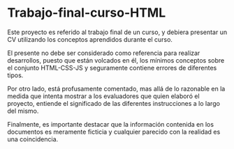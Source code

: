 # Trabajo-final-curso-HTML

Este proyecto es referido al trabajo final de un curso, y debiera presentar un CV utilizando los conceptos aprendidos durante el curso.

El presente no debe ser considerado como referencia para realizar desarrollos, puesto que están volcados en él, los mínimos conceptos
sobre el conjunto HTML-CSS-JS y seguramente contiene errores de diferentes tipos.

Por otro lado, está profusamente comentado, mas allá de lo razonable en la medida que intenta mostrar a los evaluadores que quien elaboró
el proyecto, entiende el significado de las diferentes instrucciones a lo largo del mismo.

Finalmente, es importante destacar que la información contenida en los documentos es meramente ficticia y cualquier parecido con la realidad
es una coincidencia.
